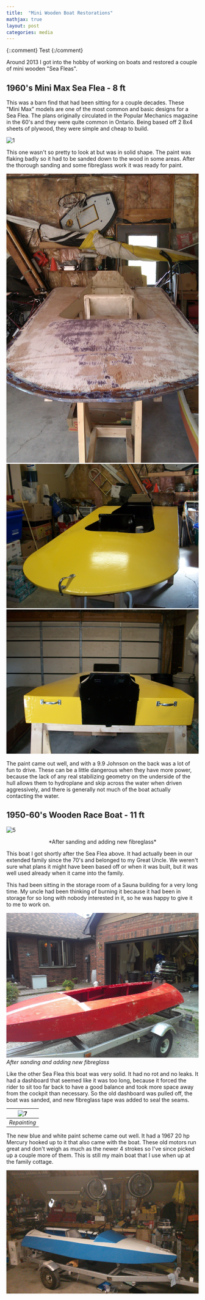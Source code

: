 ```yaml
---
title:  "Mini Wooden Boat Restorations"
mathjax: true
layout: post
categories: media
---
```


{::comment}
Test
{:/comment}

Around 2013 I got into the hobby of working on boats and restored a couple of mini wooden "Sea Fleas". 
## 1960's Mini Max Sea Flea - 8 ft

This was a barn find that had been sitting for a couple decades. These "Mini Max" models are one of the most common and basic designs for a Sea Flea. The plans originally circulated in the Popular Mechanics magazine in the 60's and they were quite common in Ontario. Being based off 2 8x4 sheets of plywood, they were simple and cheap to build. 

![1](/assets/images/2022-08-12-mini-wooden-boat-restoration/IMAG0178_179.jpg.png)

This one wasn't so pretty to look at but was in solid shape. The paint was flaking badly so it had to be sanded down to the wood in some areas. After the thorough sanding and some fibreglass work it was ready for paint.

![2](/assets/images/2022-08-12-mini-wooden-boat-restoration/IMAG0217.jpg)
![3](/assets/images/2022-08-12-mini-wooden-boat-restoration/100_2406.JPG)
![4](/assets/images/2022-08-12-mini-wooden-boat-restoration/100_2408.JPG)

The paint came out well, and with a 9.9 Johnson on the back was a lot of fun to drive. These can be a little dangerous when they have more power, because the lack of any real stabilizing geometry on the underside of the hull allows them to hydroplane and skip across the water when driven aggressively, and there is generally not much of the boat actually contacting the water.
## 1950-60's Wooden Race Boat - 11 ft

![5](/assets/images/2022-08-12-mini-wooden-boat-restoration/DSC02543_0520.png)
<p style="text-align: center;">*After sanding and adding new fibreglass*</p>

This boat I got shortly after the Sea Flea above. It had actually been in our extended family since the 70's and belonged to my Great Uncle. We weren't sure what plans it might have been based off or when it was built, but it was well used already when it came into the family.

This had been sitting in the storage room of a Sauna building for a very long time. My uncle had been thinking of burning it because it had been in storage for so long with nobody interested in it, so he was happy to give it to me to work on.

![6](/assets/images/2022-08-12-mini-wooden-boat-restoration/IMG_20130710_191915.jpg)
*After sanding and adding new fibreglass*

Like the other Sea Flea this boat was very solid. It had no rot and no leaks. It had a dashboard that seemed like it was too long, because it forced the rider to sit too far back to have a good balance and took more space away from the cockpit than necessary. So the old dashboard was pulled off, the boat was sanded, and new fibreglass tape was added to seal the seams.

| ![7](/assets/images/2022-08-12-mini-wooden-boat-restoration/IMG_20130520_0717.png) | 
|:--:| 
| *Repainting* |

The new blue and white paint scheme came out well. It had a 1967 20 hp Mercury hooked up to it that also came with the boat. These old motors run great and don't weigh as much as the newer 4 strokes so I've since picked up a couple more of them. This is still my main boat that I use when up at the family cottage.

![8](/assets/images/2022-08-12-mini-wooden-boat-restoration/IMG_20130801_231322c.jpg)






